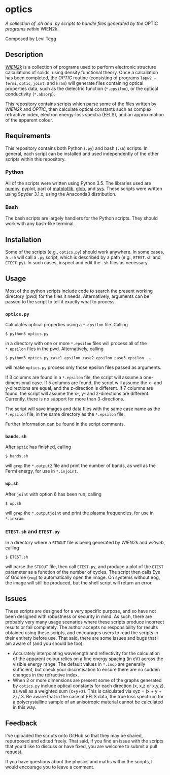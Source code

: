 # optics
*A collection of .sh and .py scripts to handle files generated by the* OPTIC *programs within* WIEN2k.

Composed by Levi Tegg

## Description
[*WIEN2k*](http://susi.theochem.tuwien.ac.at/) is a collection of programs used to perform electronic structure calculations of solids, using density functional theory. Once a calculation has been completed, the *OPTIC* routine (consisting of programs `lapw2 -fermi`, `optic`, `joint`, and `kram`) will generate files containing optical properties data, such as the dielectric function (`*.epsilon`), or the optical conductivity (`*.absorp`).

This repository contains scripts which parse some of the files written by *WIEN2k* and *OPTIC*, then calculate optical constants such as complex refractive index, electron energy-loss spectra (EELS), and an approximation of the apparent colour.

## Requirements
This repository contains both Python (`.py`) and bash (`.sh`) scripts. In general, each script can be installed and used independently of the other scripts within this repository.

### Python
All of the scripts were written using Python 3.5. The libraries used are [numpy](http://www.numpy.org/), pyplot, part of [matplotlib](https://matplotlib.org/index.html), [glob](https://docs.python.org/3.5/library/glob.html), and [sys](https://docs.python.org/3.5/library/sys.html). These scripts were written using Spyder 3.1.x, using the Anaconda3 distribution.
    
### Bash
The bash scripts are largely handlers for the Python scripts. They should work with any bash-like terminal.

## Installation
Some of the scripts (e.g., `optics.py`) should work anywhere. In some cases, a `.sh` will call a `.py` script, which is described by a path (e.g., `ETEST.sh` and `ETEST.py`). In such cases, inspect and edit the `.sh` files as necessary.

## Usage
Most of the python scripts include code to search the present working directory (pwd) for the files it needs. Alternatively, arguments can be passed to the script to tell it exactly what to process.

### `optics.py`
Calculates optical properties using a `*.epsilon` file. Calling

`$ python3 optics.py`

in a directory with one or more `*.epsilon` files will process all of the `*.epsilon` files in the pwd. Alternatively, calling

`$ python3 optics.py case1.epsilon case2.epsilon case3.epsilon ...`

will make `optics.py` process only those epsilon files passed as arguments.

If 3 columns are found in a `*.epsilon` file, the script will assume a one-dimensional case. If 5 columns are found, the script will assume the x- and y-directions are equal, and the z-direction is different. If 7 columns are found, the script will assume the x-, y- and z-directions are different. Currently, there is no support for more than 3-directions.

The script will save images and data files with the same case name as the `*.epsilon` file, in the same directory as the `*.epsilon` file.

Further information can be found in the script comments.

### `bands.sh`
After `optic` has finished, calling

`$ bands.sh`

will `grep` the `*.output2` file and print the number of bands, as well as the Fermi energy, for use in `*.injoint`.

### `wp.sh`
After `joint` with option 6 has been run, calling

`$ wp.sh`

will `grep` the `*.outputjoint` and print the plasma frequencies, for use in `*.inkram`.

### `ETEST.sh` and `ETEST.py`
In a directory where a `STDOUT` file is being generated by *WIEN2k* and *w2web*, calling

`$ ETEST.sh`

will parse the `STDOUT` file, then call `ETEST.py`, and produce a plot of the `ETEST` parameter as a function of the number of cycles. The script then calls Eye of Gnome (`eog`) to automatically open the image. On systems without eog, the image will still be produced, but the shell script will return an error. 

## Issues
These scripts are designed for a very specific purpose, and so have not been designed with robustness or security in mind. As such, there are probably very many usage scenarios where these scripts produce incorrect results or fail completely. The author accepts no responsibility for results obtained using these scripts, and encourages users to read the scripts in their entirety before use. That said, there are some issues and bugs that I am aware of (and you should be too):

- Accurately interpolating wavelength and reflectivity for the calculation of the apparent colour relies on a fine energy spacing (in eV) across the visible energy range. The default values in `*.inop` are generally sufficient, but check your discretisation to ensure there are no sudden changes in the refractive index.
- When 2 or more dimensions are present some of the graphs generated by `optics.py` include optical constants for each direction (x, x,z or x,y,z), as well as a weighted sum (x+y+z). This is calculated via xyz = (x + y + z) / 3. Be aware that in the case of EELS data, the true loss spectrum for a polycrystalline sample of an anisotropic material cannot be calculated in this way.

## Feedback
I've uploaded the scripts onto GitHub so that they may be shared, repurposed and edited freely. That said, if you find an issue with the scripts that you'd like to discuss or have fixed, you are welcome to submit a pull request.

If you have questions about the physics and maths within the scripts, I would encourage you to leave a comment.

